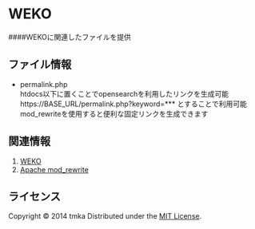 WEKO
======================

####WEKOに関連したファイルを提供

ファイル情報
------

* permalink.php  
htdocs以下に置くことでopensearchを利用したリンクを生成可能  
https://BASE_URL/permalink.php?keyword=*** とすることで利用可能  
mod_rewriteを使用すると便利な固定リンクを生成できます



関連情報
--------

1. [WEKO](http://weko.at.nii.ac.jp/)
2. [Apache mod_rewrite](http://httpd.apache.org/docs/current/mod/mod_rewrite.html)

  [link]: http://example.com/ "インデックス型のリンク"
  [image]: http://github.com/github.png "インデックス型の画像"





ライセンス
----------
Copyright &copy; 2014 tmka
Distributed under the [MIT License][mit].

[MIT]: http://www.opensource.org/licenses/mit-license.php

